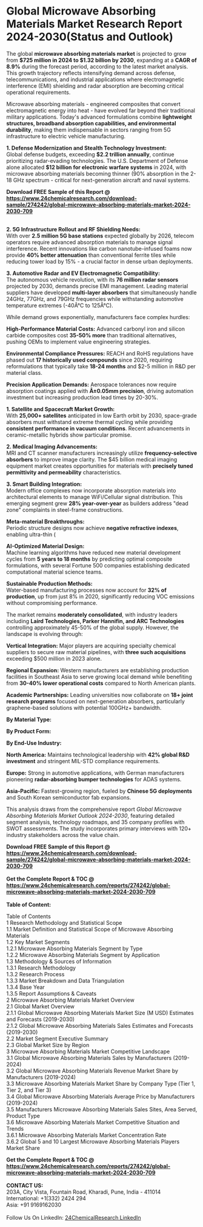 <h1>Global Microwave Absorbing Materials Market Research Report 2024-2030(Status and Outlook)</h1><p>The global <strong>microwave absorbing materials market</strong> is projected to grow from <strong>$725 million in 2024 to $1.32 billion by 2030</strong>, expanding at a <strong>CAGR of 8.9%</strong> during the forecast period, according to the latest market analysis. This growth trajectory reflects intensifying demand across defense, telecommunications, and industrial applications where electromagnetic interference (EMI) shielding and radar absorption are becoming critical operational requirements.</p><p>Microwave absorbing materials - engineered composites that convert electromagnetic energy into heat - have evolved far beyond their traditional military applications. Today's advanced formulations combine <strong>lightweight structures, broadband absorption capabilities, and environmental durability</strong>, making them indispensable in sectors ranging from 5G infrastructure to electric vehicle manufacturing.</p><p><strong>1. Defense Modernization and Stealth Technology Investment:</strong><br>
Global defense budgets, exceeding <strong>$2.2 trillion annually</strong>, continue prioritizing radar-evading technologies. The U.S. Department of Defense alone allocated <strong>$12 billion for electronic warfare systems</strong> in 2024, with microwave absorbing materials becoming thinner (90% absorption in the 2-18 GHz spectrum - critical for next-generation aircraft and naval systems.</p><div><b>Download FREE Sample of this Report @ 
            <a href="https://www.24chemicalresearch.com/download-sample/274242/global-microwave-absorbing-materials-market-2024-2030-709">
            https://www.24chemicalresearch.com/download-sample/274242/global-microwave-absorbing-materials-market-2024-2030-709</a></b></div><br><p><strong>2. 5G Infrastructure Rollout and RF Shielding Needs:</strong><br>
With over <strong>2.5 million 5G base stations</strong> expected globally by 2026, telecom operators require advanced absorption materials to manage signal interference. Recent innovations like carbon nanotube-infused foams now provide <strong>40% better attenuation</strong> than conventional ferrite tiles while reducing tower load by 15% - a crucial factor in dense urban deployments.</p><p><strong>3. Automotive Radar and EV Electromagnetic Compatibility:</strong><br>
The autonomous vehicle revolution, with its <strong>76 million radar sensors</strong> projected by 2030, demands precise EMI management. Leading material suppliers have developed <strong>multi-layer absorbers</strong> that simultaneously handle 24GHz, 77GHz, and 79GHz frequencies while withstanding automotive temperature extremes (-40Â°C to 125Â°C).</p><p>While demand grows exponentially, manufacturers face complex hurdles:</p><p><strong>High-Performance Material Costs:</strong> 
	Advanced carbonyl iron and silicon carbide composites cost <strong>35-50% more</strong> than traditional alternatives, pushing OEMs to implement value engineering strategies.</p><p><strong>Environmental Compliance Pressures:</strong>
	REACH and RoHS regulations have phased out <strong>17 historically used compounds</strong> since 2020, requiring reformulations that typically take <strong>18-24 months</strong> and $2-5 million in R&amp;D per material class.</p><p><strong>Precision Application Demands:</strong>
	Aerospace tolerances now require absorption coatings applied with <strong>Â±0.05mm precision</strong>, driving automation investment but increasing production lead times by 20-30%.</p><p><strong>1. Satellite and Spacecraft Market Growth:</strong><br>
With <strong>25,000+ satellites</strong> anticipated in low Earth orbit by 2030, space-grade absorbers must withstand extreme thermal cycling while providing <strong>consistent performance in vacuum conditions</strong>. Recent advancements in ceramic-metallic hybrids show particular promise.</p><p><strong>2. Medical Imaging Advancements:</strong><br>
MRI and CT scanner manufacturers increasingly utilize <strong>frequency-selective absorbers</strong> to improve image clarity. The $45 billion medical imaging equipment market creates opportunities for materials with <strong>precisely tuned permittivity and permeability</strong> characteristics.</p><p><strong>3. Smart Building Integration:</strong><br>
Modern office complexes now incorporate absorption materials into architectural elements to manage WiFi/Cellular signal distribution. This emerging segment grew <strong>28% year-over-year</strong> as builders address "dead zone" complaints in steel-frame constructions.</p><p><strong>Meta-material Breakthroughs:</strong><br>
	Periodic structure designs now achieve <strong>negative refractive indexes</strong>, enabling ultra-thin (
	</p><p><strong>AI-Optimized Material Design:</strong><br>
	Machine learning algorithms have reduced new material development cycles from <strong>5 years to 18 months</strong> by predicting optimal composite formulations, with several Fortune 500 companies establishing dedicated computational material science teams.</p><p><strong>Sustainable Production Methods:</strong><br>
	Water-based manufacturing processes now account for <strong>32% of production</strong>, up from just 8% in 2020, significantly reducing VOC emissions without compromising performance.</p><p>The market remains <strong>moderately consolidated</strong>, with industry leaders including <strong>Laird Technologies, Parker Hannifin, and ARC Technologies</strong> controlling approximately 45-50% of the global supply. However, the landscape is evolving through:</p><p><strong>Vertical Integration:</strong> Major players are acquiring specialty chemical suppliers to secure raw material pipelines, with <strong>three such acquisitions</strong> exceeding $500 million in 2023 alone.</p><p><strong>Regional Expansion:</strong> Western manufacturers are establishing production facilities in Southeast Asia to serve growing local demand while benefiting from <strong>30-40% lower operational costs</strong> compared to North American plants.</p><p><strong>Academic Partnerships:</strong> Leading universities now collaborate on <strong>18+ joint research programs</strong> focused on next-generation absorbers, particularly graphene-based solutions with potential 100GHz+ bandwidth.</p><p><strong>By Material Type:</strong></p><p><strong>By Product Form:</strong></p><p><strong>By End-Use Industry:</strong></p><p><strong>North America:</strong> Maintains technological leadership with <strong>42% global R&amp;D investment</strong> and stringent MIL-STD compliance requirements.</p><p><strong>Europe:</strong> Strong in automotive applications, with German manufacturers pioneering <strong>radar-absorbing bumper technologies</strong> for ADAS systems.</p><p><strong>Asia-Pacific:</strong> Fastest-growing region, fueled by <strong>Chinese 5G deployments</strong> and South Korean semiconductor fab expansions.</p><p>This analysis draws from the comprehensive report <em>Global Microwave Absorbing Materials Market Outlook 2024-2030</em>, featuring detailed segment analysis, technology roadmaps, and 35 company profiles with SWOT assessments. The study incorporates primary interviews with 120+ industry stakeholders across the value chain.</p><div><b>Download FREE Sample of this Report @ 
            <a href="https://www.24chemicalresearch.com/download-sample/274242/global-microwave-absorbing-materials-market-2024-2030-709">
            https://www.24chemicalresearch.com/download-sample/274242/global-microwave-absorbing-materials-market-2024-2030-709</a></b></div><br><div><b>Get the Complete Report & TOC @ 
            <a href="https://www.24chemicalresearch.com/reports/274242/global-microwave-absorbing-materials-market-2024-2030-709">
            https://www.24chemicalresearch.com/reports/274242/global-microwave-absorbing-materials-market-2024-2030-709</a></b></div><br>
            <b>Table of Content:</b><p>Table of Contents<br />
1 Research Methodology and Statistical Scope<br />
1.1 Market Definition and Statistical Scope of Microwave Absorbing Materials<br />
1.2 Key Market Segments<br />
1.2.1 Microwave Absorbing Materials Segment by Type<br />
1.2.2 Microwave Absorbing Materials Segment by Application<br />
1.3 Methodology & Sources of Information<br />
1.3.1 Research Methodology<br />
1.3.2 Research Process<br />
1.3.3 Market Breakdown and Data Triangulation<br />
1.3.4 Base Year<br />
1.3.5 Report Assumptions & Caveats<br />
2 Microwave Absorbing Materials Market Overview<br />
2.1 Global Market Overview<br />
2.1.1 Global Microwave Absorbing Materials Market Size (M USD) Estimates and Forecasts (2019-2030)<br />
2.1.2 Global Microwave Absorbing Materials Sales Estimates and Forecasts (2019-2030)<br />
2.2 Market Segment Executive Summary<br />
2.3 Global Market Size by Region<br />
3 Microwave Absorbing Materials Market Competitive Landscape<br />
3.1 Global Microwave Absorbing Materials Sales by Manufacturers (2019-2024)<br />
3.2 Global Microwave Absorbing Materials Revenue Market Share by Manufacturers (2019-2024)<br />
3.3 Microwave Absorbing Materials Market Share by Company Type (Tier 1, Tier 2, and Tier 3)<br />
3.4 Global Microwave Absorbing Materials Average Price by Manufacturers (2019-2024)<br />
3.5 Manufacturers Microwave Absorbing Materials Sales Sites, Area Served, Product Type<br />
3.6 Microwave Absorbing Materials Market Competitive Situation and Trends<br />
3.6.1 Microwave Absorbing Materials Market Concentration Rate<br />
3.6.2 Global 5 and 10 Largest Microwave Absorbing Materials Players Market Share </p><div><b>Get the Complete Report & TOC @ 
            <a href="https://www.24chemicalresearch.com/reports/274242/global-microwave-absorbing-materials-market-2024-2030-709">
            https://www.24chemicalresearch.com/reports/274242/global-microwave-absorbing-materials-market-2024-2030-709</a></b></div><br><b>CONTACT US:</b><br>
            203A, City Vista, Fountain Road, Kharadi, Pune, India - 411014<br>
            International: +1(332) 2424 294<br>
            Asia: +91 9169162030 <br><br>
            Follow Us On LinkedIn: <a href="https://www.linkedin.com/company/24chemicalresearch/">24ChemicalResearch LinkedIn</a>